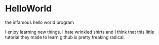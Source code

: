 # HelloWorld
the infamous hello world program

I enjoy learning new things. I hate wrinkled shirts and I think that this little tutorial they made to learn github is pretty freaking radical. 
